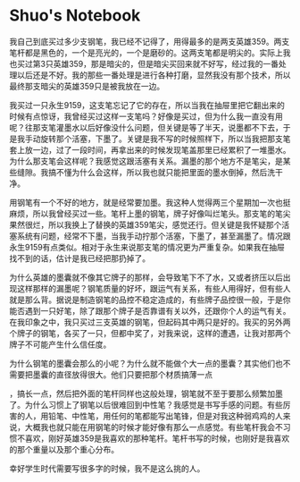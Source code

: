 # Shuo's Notebook

我自己到底买过多少支钢笔，我已经不记得了，用得最多的是两支英雄359。两支笔杆都是黑色的，一个是亮光的，一个是磨砂的。这两支笔都是明尖的。实际上我也买过第3只英雄359，那是暗尖的，但是暗尖买回来就不好写，经过我的一番处理以后还是不好。我的那些一番处理是进行各种打磨，显然我没有那个技术，所以最终那支暗尖的英雄359只是被我放在一边。

我买过一只永生9159，这支笔忘记了它的存在，所以当我在抽屉里把它翻出来的时候有点惊讶，我曾经买过这样一支笔吗？好像是买过，但为什么我一直没有用呢？往那支笔灌墨水以后好像没什么问题，但关键是等了半天，说墨都不下去，于是我手动旋转那个活塞，下墨了。关键是我不写的时候照样下，所以当我把那支笔套上放一边，过了一段时间，再拿出来的时候发现笔盖那里已经累积了一堆墨水。为什么那支笔会这样呢？我感觉这跟活塞有关系。漏墨的那个地方不是笔尖，是某些缝隙。我搞不懂为什么会这样，所以我也就只能把里面的墨水倒掉，然后洗干净。

用钢笔有一个不好的地方，就是经常要加墨。我这种人觉得两三个星期加一次也挺麻烦，所以我曾经买过一些。笔杆上墨的钢笔，牌子好像叫烂笔头。那支笔的笔尖果然很烂，所以我换上了替换的英雄359笔尖，感觉还行。但关键是我怀疑那个活塞系统有问题，经常不下墨，当我手动拧那个活塞，下墨了，甚至漏墨了。情况跟永生9159有点类似。相对于永生来说那支笔的情况更为严重复杂。如果我在抽屉找不到的话，估计是我已经把那扔掉了。

为什么英雄的墨囊就不像其它牌子的那样，会导致笔下不了水，又或者挤压以后出现这样那样的漏墨呢？钢笔质量的好坏，跟运气有关系，有些人用得好，但有些人就是那么背。据说是制造钢笔的品控不稳定造成的，有些牌子品控很一般，于是你能否遇到一只好笔，除了跟那个牌子是否靠谱有关以外，还跟你个人的运气有关。在我印象之中，我只买过三支英雄的钢笔，但起码其中两只是好的。我买的另外两个牌子的钢笔，各买了一只，但都中奖了，对我来说，这样的遭遇，让我对那两个牌子不可能产生什么信任度。

为什么钢笔的墨囊会那么的小呢？为什么就不能做个大一点的墨囊？其实他们也不需要把墨囊的直径放得很大。他们只要把那个材质搞薄一点

，搞长一点，然后把外面的笔杆同样也这般处理，钢笔就不至于要那么频繁加墨了。为什么习惯上了钢笔以后很难回到中性笔？我感觉是书写手感的问题。有些厉害的人，用铅笔、中性笔，用任何的笔都能写出笔锋，但是对我这种弱鸡鸡的人来说，大概我也就只能在用钢笔的时候才能好像有那么一点感觉。有些笔杆我会不习惯不喜欢，刚好英雄359是我喜欢的那种笔杆。笔杆书写的时候，也刚好是我喜欢的那个重量以及那个重心分布。

幸好学生时代需要写很多字的时候，我不是这么挑的人。